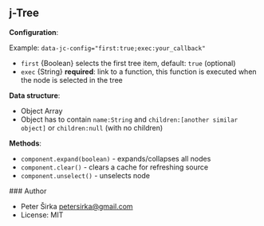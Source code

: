 ## j-Tree

__Configuration__:

Example: `data-jc-config="first:true;exec:your_callback"`

- `first` {Boolean} selects the first tree item, default: `true` (optional)
- `exec` {String} __required__: link to a function, this function is executed when the node is selected in the tree

__Data structure__:

- Object Array
- Object has to contain `name:String` and `children:[another similar object]` or `children:null` (with no children)

__Methods__:

- `component.expand(boolean)` - expands/collapses all nodes
- `component.clear()` - clears a cache for refreshing source
- `component.unselect()` - unselects node

### Author

- Peter Širka <petersirka@gmail.com>
- License: MIT